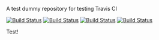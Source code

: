 A test dummy repository for testing Travis CI

[![Build Status](http://travis-ci.org/travis-ci/test-project-1.png)](http://travis-ci.org/travis-ci/test-project-1)
[![Build Status](http://travis-ci.org/travis-ci/test-project-1.png?branch=master)](http://travis-ci.org/travis-ci/test-project-1)
[![Build Status](http://travis-ci.org/travis-ci/test-project-1.png?branch=failing)](http://travis-ci.org/travis-ci/test-project-1)
[![Build Status](http://travis-ci.org/travis-ci/test-project-1.png?branch=unknown)](http://travis-ci.org/travis-ci/test-project-1)

Test!

